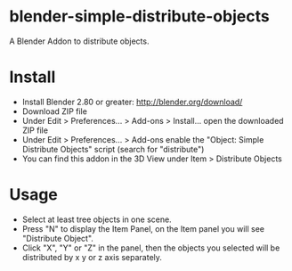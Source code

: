 # blender-simple-distribute-objects
A Blender Addon to distribute objects.

# Install
- Install Blender 2.80 or greater: http://blender.org/download/
- Download ZIP file
- Under Edit > Preferences... > Add-ons > Install... open the downloaded ZIP file
- Under Edit > Preferences... > Add-ons enable the "Object: Simple Distribute Objects" script (search for "distribute")
- You can find this addon in the 3D View under Item > Distribute Objects

# Usage
- Select at least tree objects in one scene.
- Press "N" to display the Item Panel, on the Item panel you will see "Distribute Object".
- Click "X", "Y" or "Z" in the panel, then the objects you selected will be distributed by x y or z axis separately.
